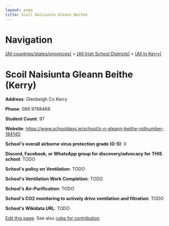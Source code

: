 ```yaml
---
layout: page
title: Scoil Naisiunta Gleann Beithe
---
```

# Navigation

[[All countries/states/provinces]](../../..) > [[All Irish School Districts]](../..) > [[All In Kerry]](..)

# Scoil Naisiunta Gleann Beithe (Kerry)

**Address**: Glenbeigh Co Kerry

**Phone**: 066 9768468

**Student Count**: 97

**Website**: <https://www.schooldays.ie/school/s-n-gleann-beithe-rollnumber-18414D>

**School's overall airborne virus protection grade (0-5)**: 0

**Discord, Facebook, or WhatsApp group for discovery/advocacy for THIS school**: TODO

**School's policy on Ventilation**: TODO

**School's Ventilation Work Completion**: TODO

**School's Air-Purification**: TODO

**School's CO2 monitoring to actively drive ventilation and filtration**: TODO

**School's Wikidata URL**: TODO


[Edit this page](https://github.com/ventilate-schools/Ireland/edit/main/./Kerry/Scoil_Naisiunta_Gleann_Beithe.md). See also [rules for contribution](../../../contribution-rules/)
